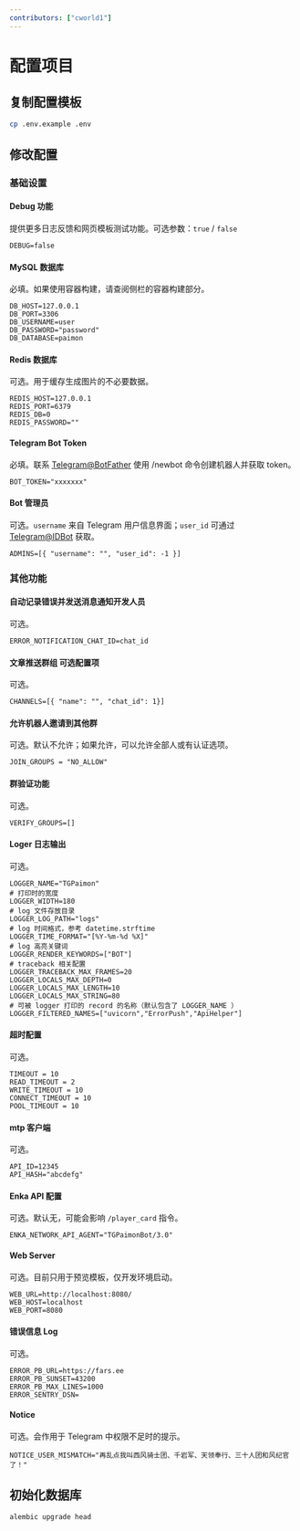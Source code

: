 ```yaml
---
contributors: ["cworld1"]
---
```


# 配置项目

## 复制配置模板

```bash
cp .env.example .env
```

## 修改配置

### 基础设置

#### Debug 功能

提供更多日志反馈和网页模板测试功能。可选参数：`true` / `false`

```dotenv
DEBUG=false
```

#### MySQL 数据库

必填。如果使用容器构建，请查阅侧栏的容器构建部分。

```dotenv
DB_HOST=127.0.0.1
DB_PORT=3306
DB_USERNAME=user
DB_PASSWORD="password"
DB_DATABASE=paimon
```

#### Redis 数据库

可选。用于缓存生成图片的不必要数据。

```dotenv
REDIS_HOST=127.0.0.1
REDIS_PORT=6379
REDIS_DB=0
REDIS_PASSWORD=""
```

#### Telegram Bot Token

必填。联系 [Telegram@BotFather](https://t.me/BotFather) 使用 /newbot 命令创建机器人并获取 token。

```dotenv
BOT_TOKEN="xxxxxxx"
```

#### Bot 管理员

可选。`username` 来自 Telegram 用户信息界面；`user_id` 可通过 [Telegram@IDBot](https://t.me/username_to_id_bot) 获取。

```dotenv
ADMINS=[{ "username": "", "user_id": -1 }]
```

### 其他功能

#### 自动记录错误并发送消息通知开发人员

可选。

```dotenv
ERROR_NOTIFICATION_CHAT_ID=chat_id
```

#### 文章推送群组 可选配置项

可选。

```dotenv
CHANNELS=[{ "name": "", "chat_id": 1}]
```

#### 允许机器人邀请到其他群

可选。默认不允许；如果允许，可以允许全部人或有认证选项。

```dotenv
JOIN_GROUPS = "NO_ALLOW"
```

#### 群验证功能

可选。

```dotenv
VERIFY_GROUPS=[]
```

#### Loger 日志输出

可选。

```dotenv
LOGGER_NAME="TGPaimon"
# 打印时的宽度
LOGGER_WIDTH=180
# log 文件存放目录
LOGGER_LOG_PATH="logs"
# log 时间格式，参考 datetime.strftime
LOGGER_TIME_FORMAT="[%Y-%m-%d %X]"
# log 高亮关键词
LOGGER_RENDER_KEYWORDS=["BOT"]
# traceback 相关配置
LOGGER_TRACEBACK_MAX_FRAMES=20
LOGGER_LOCALS_MAX_DEPTH=0
LOGGER_LOCALS_MAX_LENGTH=10
LOGGER_LOCALS_MAX_STRING=80
# 可被 logger 打印的 record 的名称（默认包含了 LOGGER_NAME ）
LOGGER_FILTERED_NAMES=["uvicorn","ErrorPush","ApiHelper"]
```

#### 超时配置

可选。

```dotenv
TIMEOUT = 10
READ_TIMEOUT = 2
WRITE_TIMEOUT = 10
CONNECT_TIMEOUT = 10
POOL_TIMEOUT = 10
```

#### mtp 客户端

可选。

```dotenv
API_ID=12345
API_HASH="abcdefg"
```

#### Enka API 配置

可选。默认无，可能会影响 `/player_card` 指令。

```dotenv
ENKA_NETWORK_API_AGENT="TGPaimonBot/3.0"
```

#### Web Server

可选。目前只用于预览模板，仅开发环境启动。

```dotenv
WEB_URL=http://localhost:8080/
WEB_HOST=localhost
WEB_PORT=8080
```

#### 错误信息 Log

可选。

```dotenv
ERROR_PB_URL=https://fars.ee
ERROR_PB_SUNSET=43200
ERROR_PB_MAX_LINES=1000
ERROR_SENTRY_DSN=
```

#### Notice

可选。会作用于 Telegram 中权限不足时的提示。

```dotenv
NOTICE_USER_MISMATCH="再乱点我叫西风骑士团、千岩军、天领奉行、三十人团和风纪官了！"
```

## 初始化数据库

```bash
alembic upgrade head
```
